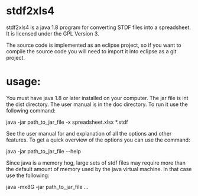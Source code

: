 
# stdf2xls4
stdf2xls4 is a java 1.8 program for converting STDF files into a spreadsheet.
It is licensed under the GPL Version 3.

The source code is implemented as an eclipse project, so if you want to 
compile the source code you will need to import it into eclipse as a git project.

# usage:
You must have java 1.8 or later installed on your computer.
The jar file is int the dist directory.  The user manual is in the doc directory.
To run it use the following command:

java -jar path_to_jar_file -x spreadsheet.xlsx \*.stdf

See the user manual for and explanation of all the options
and other features.  To get a quick overview of the options
you can use the command:

java -jar path_to_jar_file --help

Since java is a memory hog, large sets of stdf files may require
more than the default amount of memory used by the java virtual machine.
In that case use the following:

java -mx8G -jar path_to_jar_file ...

